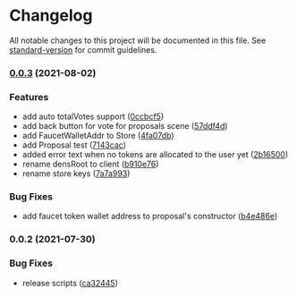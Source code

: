 # Changelog

All notable changes to this project will be documented in this file. See [standard-version](https://github.com/conventional-changelog/standard-version) for commit guidelines.

### [0.0.3](https://github.com/RSquad/dens-smv/compare/v0.0.2...v0.0.3) (2021-08-02)


### Features

* add auto totalVotes support ([0ccbcf5](https://github.com/RSquad/dens-smv/commit/0ccbcf5d1dc7a95dbb2113a42f106133a1676e48))
* add back button for vote for proposals scene ([57ddf4d](https://github.com/RSquad/dens-smv/commit/57ddf4d8d6404fe992a50f7bf9a7c6aa18eb5b45))
* add FaucetWalletAddr to Store ([4fa07db](https://github.com/RSquad/dens-smv/commit/4fa07db80e47bb35bc335c15869b598a52960f5b))
* add Proposal test ([7143cac](https://github.com/RSquad/dens-smv/commit/7143cacc1eb1961269678bdeca50097b1ec44d8e))
* added error text when no tokens are allocated to the user yet ([2b16500](https://github.com/RSquad/dens-smv/commit/2b165003e4af25ccde80234e89a9527d03c4916f))
* rename densRoot to client ([b910e76](https://github.com/RSquad/dens-smv/commit/b910e76a1b9b5253a11594204d4089a8184e2459))
* rename store keys ([7a7a993](https://github.com/RSquad/dens-smv/commit/7a7a993bfefd796bf76f8e2b3814b31b6c51d5c6))


### Bug Fixes

* add faucet token wallet address to proposal's constructor ([b4e486e](https://github.com/RSquad/dens-smv/commit/b4e486eb46a65a8c7e34c34accd9cb12c6dcb852))

### 0.0.2 (2021-07-30)


### Bug Fixes

* release scripts ([ca32445](https://github.com/RSquad/dens-smv/commit/ca32445a7f952a4df481c4e428694b1a8f610e83))
